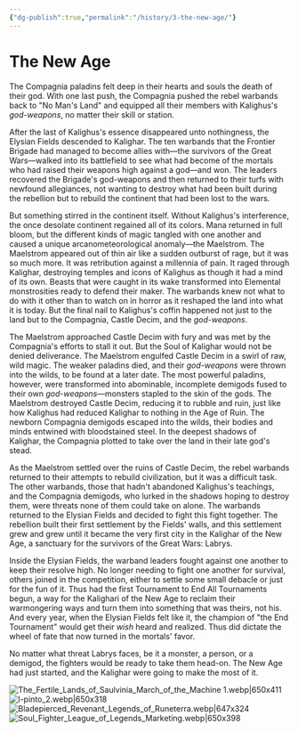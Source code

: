 ```yaml
---
{"dg-publish":true,"permalink":"/history/3-the-new-age/"}
---
```



# The New Age

The Compagnia paladins felt deep in their hearts and souls the death of their god. With one last push, the Compagnia pushed the rebel warbands back to "No Man's Land" and equipped all their members with Kalighus's _god-weapons_, no matter their skill or station. 

After the last of Kalighus's essence disappeared unto nothingness, the Elysian Fields descended to Kalighar. The ten warbands that the Frontier Brigade had managed to become allies with—the survivors of the Great Wars—walked into its battlefield to see what had become of the mortals who had raised their weapons high against a god—and won. The leaders recovered the Brigade's god-weapons and then returned to their turfs with newfound allegiances, not wanting to destroy what had been built during the rebellion but to rebuild the continent that had been lost to the wars. 

But something stirred in the continent itself. Without Kalighus's interference, the once desolate continent regained all of its colors. Mana returned in full bloom, but the different kinds of magic tangled with one another and caused a unique arcanometeorological anomaly—the Maelstrom. The Maelstrom appeared out of thin air like a sudden outburst of rage, but it was so much more. It was retribution against a millennia of pain. It raged through Kalighar, destroying temples and icons of Kalighus as though it had a mind of its own. Beasts that were caught in its wake transformed into Elemental monstrosities ready to defend their maker. The warbands knew not what to do with it other than to watch on in horror as it reshaped the land into what it is today. But the final nail to Kalighus's coffin happened not just to the land but to the Compagnia, Castle Decim, and the _god-weapons_.

The Maelstrom approached Castle Decim with fury and was met by the Compagnia's efforts to stall it out. But the Soul of Kalighar would not be denied deliverance. The Maelstrom engulfed Castle Decim in a swirl of raw, wild magic. The weaker paladins died, and their _god-weapons_ were thrown into the wilds, to be found at a later date. The most powerful paladins, however, were transformed into abominable, incomplete demigods fused to their own _god-weapons_—monsters stapled to the skin of the gods. The Maelstrom destroyed Castle Decim, reducing it to rubble and ruin, just like how Kalighus had reduced Kalighar to nothing in the Age of Ruin. The newborn Compagnia demigods escaped into the wilds, their bodies and minds entwined with bloodstained steel. In the deepest shadows of Kalighar, the Compagnia plotted to take over the land in their late god's stead.

As the Maelstrom settled over the ruins of Castle Decim, the rebel warbands returned to their attempts to rebuild civilization, but it was a difficult task. The other warbands, those that hadn't abandoned Kalighus's teachings, and the Compagnia demigods, who lurked in the shadows hoping to destroy them, were threats none of them could take on alone. The warbands returned to the Elysian Fields and decided to fight this fight together. The rebellion built their first settlement by the Fields' walls, and this settlement grew and grew until it became the very first city in the Kalighar of the New Age, a sanctuary for the survivors of the Great Wars: Labrys.

Inside the Elysian Fields, the warband leaders fought against one another to keep their resolve high. No longer needing to fight one another for survival, others joined in the competition, either to settle some small debacle or just for the fun of it. Thus had the first Tournament to End All Tournaments begun, a way for the Kalighari of the New Age to reclaim their warmongering ways and turn them into something that was theirs, not his. And every year, when the Elysian Fields felt like it, the champion of "the End Tournament" would get their _wish_ heard and realized. Thus did dictate the wheel of fate that now turned in the mortals' favor.

No matter what threat Labrys faces, be it a monster, a person, or a demigod, the fighters would be ready to take them head-on. The New Age had just started, and the Kalighar were going to make the most of it.

![The_Fertile_Lands_of_Saulvinia_March_of_the_Machine 1.webp|650x411](/img/user/Images/The_Fertile_Lands_of_Saulvinia_March_of_the_Machine%201.webp)![l-pinto_2.webp|650x318](/img/user/Images/l-pinto_2.webp)![Bladepierced_Revenant_Legends_of_Runeterra.webp|647x324](/img/user/Images/Bladepierced_Revenant_Legends_of_Runeterra.webp)![Soul_Fighter_League_of_Legends_Marketing.webp|650x398](/img/user/Images/Soul_Fighter_League_of_Legends_Marketing.webp)